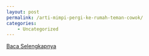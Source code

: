 ```yaml
---
layout: post
permalink: /arti-mimpi-pergi-ke-rumah-teman-cowok/
categories:
    - Uncategorized
---
```


[Baca Selengkapnya](/10)